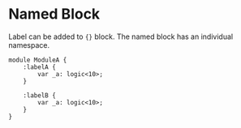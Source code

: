 # Named Block

Label can be added to `{}` block.
The named block has an individual namespace.

```veryl,playground
module ModuleA {
    :labelA {
        var _a: logic<10>;
    }

    :labelB {
        var _a: logic<10>;
    }
}
```
